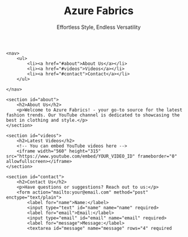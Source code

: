 <head> 
    <meta charset="UTF-8">
    <meta name="viewport" content="width=device-width, initial-scale=1.0">
    <title>Azure Fabrics</title>
    <link rel="stylesheet" href="styles.css">
</head>

<body>
    <header>
        <h1>Azure Fabrics</h1>
        <p>Effortless Style, Endless Versatility</p>
    </header>
    
    <nav>
        <ul>
            <li><a href="#about">About Us</a></li>
            <li><a href="#videos">Videos</a></li>
            <li><a href="#contact">Contact</a></li>
        </ul>
        
    </nav>
    
    <section id="about">
        <h2>About Us</h2>
        <p>Welcome to Azure Fabrics! - your go-to source for the latest fashion trends. Our YouTube channel is dedicated to showcasing the best in clothing and style.</p>
    </section>
    
    <section id="videos">
        <h2>Latest Videos</h2>
        <!-- You can embed YouTube videos here -->
        <iframe width="560" height="315" src="https://www.youtube.com/embed/YOUR_VIDEO_ID" frameborder="0" allowfullscreen></iframe>
    </section>
    
    <section id="contact">
        <h2>Contact Us</h2>
        <p>Have questions or suggestions? Reach out to us:</p>
        <form action="mailto:your@email.com" method="post" enctype="text/plain">
            <label for="name">Name:</label>
            <input type="text" id="name" name="name" required>
            <label for="email">Email:</label>
            <input type="email" id="email" name="email" required>
            <label for="message">Message:</label>
            <textarea id="message" name="message" rows="4" required
